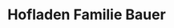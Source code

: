 ---
title: "Hofladen Familie Bauer"
url: /soeding-sankt-johann/hofladen-familie-bauer/
shop: Hofladen
---